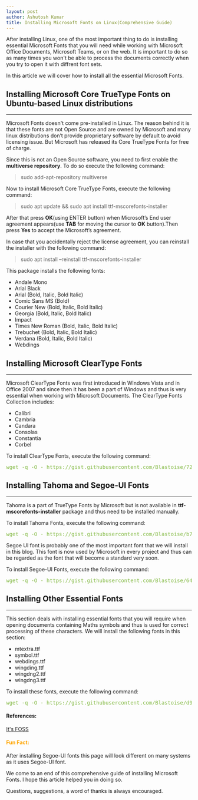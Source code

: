 ```yaml
---
layout: post
author: Ashutosh Kumar
title: Installing Microsoft Fonts on Linux(Comprehensive Guide)
---
```


After installing Linux, one of the most important thing to do is installing essential Microsoft Fonts that you will need while working with Microsoft Office Documents, Microsoft Teams, or on the web. It is important to do so as many times you won't be able to process the documents correctly when you try to open it with diffrent font sets.

In this article we will cover how to install all the essential Microsoft Fonts.

## Installing Microsoft Core TrueType Fonts on Ubuntu-based Linux distributions

---

Microsoft Fonts doesn't come pre-installed in Linux. The reason behind it is that these fonts are not Open Source and are owned by Microsoft and many linux distributions don’t provide proprietary software by default to avoid licensing issue. But Microsoft has released its Core TrueType Fonts for free of charge.

Since this is not an Open Source software, you need to first enable the **multiverse repository**. To do so execute the following command:

> sudo add-apt-repository multiverse

Now to install Microsoft Core TrueType Fonts, execute the following command:

> sudo apt update && sudo apt install ttf-mscorefonts-installer

After that press **OK**(using ENTER button) when Microsoft’s End user agreement appears(use **TAB** for moving the cursor to **OK** button).Then press **Yes** to accept the Microsoft’s agreement.

In case that you accidentally reject the license agreement, you can reinstall the installer with the following command:

> sudo apt install –reinstall ttf-mscorefonts-installer

This package installs the following fonts:

- Andale Mono
- Arial Black
- Arial (Bold, Italic, Bold Italic)
- Comic Sans MS (Bold)
- Courier New (Bold, Italic, Bold Italic)
- Georgia (Bold, Italic, Bold Italic)
- Impact
- Times New Roman (Bold, Italic, Bold Italic)
- Trebuchet (Bold, Italic, Bold Italic)
- Verdana (Bold, Italic, Bold Italic)
- Webdings

## Installing Microsoft ClearType Fonts

---

Microsoft ClearType Fonts was first introduced in Windows Vista and in Office 2007 and since then it has been a part of Windows and thus is very essential when working with Microsoft Documents. The ClearType Fonts Collection includes:

- Calibri
- Cambria
- Candara
- Consolas
- Constantia
- Corbel

To install ClearType Fonts, execute the following command:

<pre style="color:#86bb48">
wget -q -O - https://gist.githubusercontent.com/Blastoise/72e10b8af5ca359772ee64b6dba33c91/raw/2d7ab3caa27faa61beca9fbf7d3aca6ce9a25916/clearType.sh | bash
</pre>

## Installing Tahoma and Segoe-UI Fonts

---

Tahoma is a part of TrueType Fonts by Microsoft but is not available in **ttf-mscorefonts-installer** package and thus need to be installed manually.

To install Tahoma Fonts, execute the following command:

<pre style="color:#86bb48">
wget -q -O - https://gist.githubusercontent.com/Blastoise/b74e06f739610c4a867cf94b27637a56/raw/96926e732a38d3da860624114990121d71c08ea1/tahoma.sh | bash
</pre>

Segoe UI font is probably one of the most important font that we will install in this blog. This font is now used by Microsoft in every project and thus can be regarded as the font that will become a standard very soon.

To install Segoe-UI Fonts, execute the following command:

<pre style="color:#86bb48">
wget -q -O - https://gist.githubusercontent.com/Blastoise/64ba4acc55047a53b680c1b3072dd985/raw/6bdf69384da4783cc6dafcb51d281cb3ddcb7ca0/segoeUI.sh | bash
</pre>

## Installing Other Essential Fonts

---

This section deals with installing essential fonts that you will require when opening documents containing Maths symbols and thus is used for correct processing of these characters.
We will install the following fonts in this section:

- mtextra.ttf
- symbol.ttf
- webdings.ttf
- wingding.ttf
- wingdng2.ttf
- wingdng3.ttf

To install these fonts, execute the following command:

<pre style="color:#86bb48">
wget -q -O - https://gist.githubusercontent.com/Blastoise/d959d3196fb3937b36969013d96740e0/raw/429d8882b7c34e5dbd7b9cbc9d0079de5bd9e3aa/otherFonts.sh | bash
</pre>

#### References:

[It's FOSS](https://itsfoss.com/install-microsoft-fonts-ubuntu/)

<h4 style="color:orange">Fun Fact:</h4>

After installing Segoe-UI fonts this page will look different on many systems as it uses Segoe-UI font.

We come to an end of this comprehensive guide of installing Microsoft Fonts. I hope this article helped you in doing so.

Questions, suggestions, a word of thanks is always encouraged.
